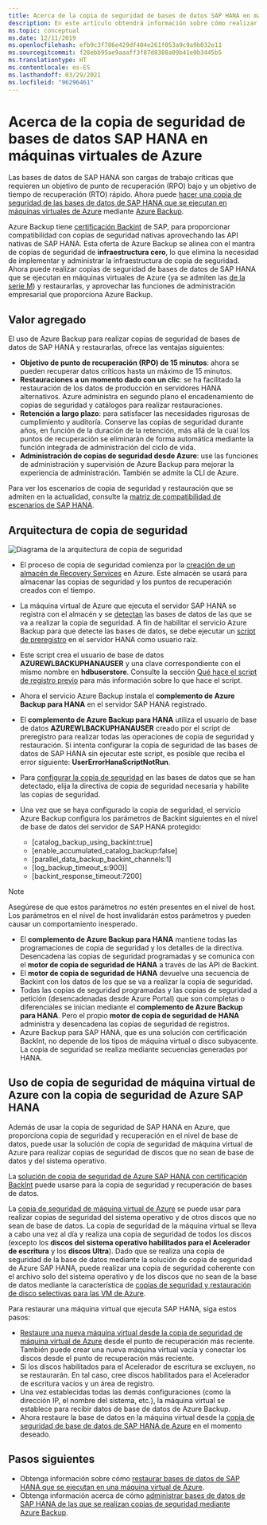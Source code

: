 ```yaml
---
title: Acerca de la copia de seguridad de bases de datos SAP HANA en máquinas virtuales de Azure
description: En este artículo obtendrá información sobre cómo realizar copias de seguridad de bases de datos SAP HANA que se ejecutan en máquinas virtuales de Azure.
ms.topic: conceptual
ms.date: 12/11/2019
ms.openlocfilehash: efb9c3f786e429df404e261f053a9c9a9b032e11
ms.sourcegitcommit: f28ebb95ae9aaaff3f87d8388a09b41e0b3445b5
ms.translationtype: HT
ms.contentlocale: es-ES
ms.lasthandoff: 03/29/2021
ms.locfileid: "96296461"
---
```

# <a name="about-sap-hana-database-backup-in-azure-vms"></a>Acerca de la copia de seguridad de bases de datos SAP HANA en máquinas virtuales de Azure

Las bases de datos de SAP HANA son cargas de trabajo críticas que requieren un objetivo de punto de recuperación (RPO) bajo y un objetivo de tiempo de recuperación (RTO) rápido. Ahora puede [hacer una copia de seguridad de las bases de datos de SAP HANA que se ejecutan en máquinas virtuales de Azure](./tutorial-backup-sap-hana-db.md) mediante [Azure Backup](./backup-overview.md).

Azure Backup tiene [certificación Backint](https://www.sap.com/dmc/exp/2013_09_adpd/enEN/#/d/solutions?id=8f3fd455-a2d7-4086-aa28-51d8870acaa5) de SAP, para proporcionar compatibilidad con copias de seguridad nativas aprovechando las API nativas de SAP HANA. Esta oferta de Azure Backup se alinea con el mantra de copias de seguridad de **infraestructura cero**, lo que elimina la necesidad de implementar y administrar la infraestructura de copia de seguridad. Ahora puede realizar copias de seguridad de bases de datos de SAP HANA que se ejecutan en máquinas virtuales de Azure (ya se admiten las [de la serie M](../virtual-machines/m-series.md)) y restaurarlas, y aprovechar las funciones de administración empresarial que proporciona Azure Backup.

## <a name="added-value"></a>Valor agregado

El uso de Azure Backup para realizar copias de seguridad de bases de datos de SAP HANA y restaurarlas, ofrece las ventajas siguientes:

* **Objetivo de punto de recuperación (RPO) de 15 minutos**: ahora se pueden recuperar datos críticos hasta un máximo de 15 minutos.
* **Restauraciones a un momento dado con un clic**: se ha facilitado la restauración de los datos de producción en servidores HANA alternativos. Azure administra en segundo plano el encadenamiento de copias de seguridad y catálogos para realizar restauraciones.
* **Retención a largo plazo**: para satisfacer las necesidades rigurosas de cumplimiento y auditoría. Conserve las copias de seguridad durante años, en función de la duración de la retención, más allá de la cual los puntos de recuperación se eliminarán de forma automática mediante la función integrada de administración del ciclo de vida.
* **Administración de copias de seguridad desde Azure**: use las funciones de administración y supervisión de Azure Backup para mejorar la experiencia de administración. También se admite la CLI de Azure.

Para ver los escenarios de copia de seguridad y restauración que se admiten en la actualidad, consulte la [matriz de compatibilidad de escenarios de SAP HANA](./sap-hana-backup-support-matrix.md#scenario-support).

## <a name="backup-architecture"></a>Arquitectura de copia de seguridad

![Diagrama de la arquitectura de copia de seguridad](./media/sap-hana-db-about/backup-architecture.png)

* El proceso de copia de seguridad comienza por la [creación de un almacén de Recovery Services](./tutorial-backup-sap-hana-db.md#create-a-recovery-services-vault) en Azure. Este almacén se usará para almacenar las copias de seguridad y los puntos de recuperación creados con el tiempo.
* La máquina virtual de Azure que ejecuta el servidor SAP HANA se registra con el almacén y se [detectan](./tutorial-backup-sap-hana-db.md#discover-the-databases) las bases de datos de las que se va a realizar la copia de seguridad. A fin de habilitar el servicio Azure Backup para que detecte las bases de datos, se debe ejecutar un [script de preregistro](https://aka.ms/scriptforpermsonhana) en el servidor HANA como usuario raíz.
* Este script crea el usuario de base de datos **AZUREWLBACKUPHANAUSER** y una clave correspondiente con el mismo nombre en **hdbuserstore**. Consulte la sección [Qué hace el script de registro previo](tutorial-backup-sap-hana-db.md#what-the-pre-registration-script-does) para más información sobre lo que hace el script.
* Ahora el servicio Azure Backup instala el **complemento de Azure Backup para HANA** en el servidor SAP HANA registrado.
* El **complemento de Azure Backup para HANA** utiliza el usuario de base de datos **AZUREWLBACKUPHANAUSER** creado por el script de preregistro para realizar todas las operaciones de copia de seguridad y restauración. Si intenta configurar la copia de seguridad de las bases de datos de SAP HANA sin ejecutar este script, es posible que reciba el error siguiente: **UserErrorHanaScriptNotRun**.
* Para [configurar la copia de seguridad](./tutorial-backup-sap-hana-db.md#configure-backup) en las bases de datos que se han detectado, elija la directiva de copia de seguridad necesaria y habilite las copias de seguridad.

* Una vez que se haya configurado la copia de seguridad, el servicio Azure Backup configura los parámetros de Backint siguientes en el nivel de base de datos del servidor de SAP HANA protegido:
  * [catalog_backup_using_backint:true]
  * [enable_accumulated_catalog_backup:false]
  * [parallel_data_backup_backint_channels:1]
  * [log_backup_timeout_s:900)]
  * [backint_response_timeout:7200]

>[!NOTE]
>Asegúrese de que estos parámetros *no* estén presentes en el nivel de host. Los parámetros en el nivel de host invalidarán estos parámetros y pueden causar un comportamiento inesperado.
>

* El **complemento de Azure Backup para HANA** mantiene todas las programaciones de copia de seguridad y los detalles de la directiva. Desencadena las copias de seguridad programadas y se comunica con el **motor de copia de seguridad de HANA** a través de las API de Backint.
* El **motor de copia de seguridad de HANA** devuelve una secuencia de Backint con los datos de los que se va a realizar la copia de seguridad.
* Todas las copias de seguridad programadas y las copias de seguridad a petición (desencadenadas desde Azure Portal) que son completas o diferenciales se inician mediante el **complemento de Azure Backup para HANA**. Pero el propio **motor de copia de seguridad de HANA** administra y desencadena las copias de seguridad de registros.
* Azure Backup para SAP HANA, que es una solución con certificación BackInt, no depende de los tipos de máquina virtual o disco subyacente. La copia de seguridad se realiza mediante secuencias generadas por HANA.

## <a name="using-azure-vm-backup-with-azure-sap-hana-backup"></a>Uso de copia de seguridad de máquina virtual de Azure con la copia de seguridad de Azure SAP HANA

Además de usar la copia de seguridad de SAP HANA en Azure, que proporciona copia de seguridad y recuperación en el nivel de base de datos, puede usar la solución de copia de seguridad de máquina virtual de Azure para realizar copias de seguridad de discos que no sean de base de datos y del sistema operativo.

La [solución de copia de seguridad de Azure SAP HANA con certificación BackInt](#backup-architecture) puede usarse para la copia de seguridad y recuperación de bases de datos.

La [copia de seguridad de máquina virtual de Azure](backup-azure-vms-introduction.md) se puede usar para realizar copias de seguridad del sistema operativo y de otros discos que no sean de base de datos. La copia de seguridad de la máquina virtual se lleva a cabo una vez al día y realiza una copia de seguridad de todos los discos (excepto los **discos del sistema operativo habilitados para el Acelerador de escritura** y los **discos Ultra**). Dado que se realiza una copia de seguridad de la base de datos mediante la solución de copia de seguridad de Azure SAP HANA, puede realizar una copia de seguridad coherente con el archivo solo del sistema operativo y de los discos que no sean de la base de datos mediante la característica de [copias de seguridad y restauración de disco selectivas para las VM de Azure](selective-disk-backup-restore.md).

Para restaurar una máquina virtual que ejecuta SAP HANA, siga estos pasos:

* [Restaure una nueva máquina virtual desde la copia de seguridad de máquina virtual de Azure](backup-azure-arm-restore-vms.md) desde el punto de recuperación más reciente. También puede crear una nueva máquina virtual vacía y conectar los discos desde el punto de recuperación más reciente.
* Si los discos habilitados para el Acelerador de escritura se excluyen, no se restaurarán. En tal caso, cree discos habilitados para el Acelerador de escritura vacíos y un área de registro.
* Una vez establecidas todas las demás configuraciones (como la dirección IP, el nombre del sistema, etc.), la máquina virtual se establece para recibir datos de base de datos de Azure Backup.
* Ahora restaure la base de datos en la máquina virtual desde la [copia de seguridad de base de datos de SAP HANA de Azure](sap-hana-db-restore.md#restore-to-a-point-in-time-or-to-a-recovery-point) en el momento deseado.

## <a name="next-steps"></a>Pasos siguientes

* Obtenga información sobre cómo [restaurar bases de datos de SAP HANA que se ejecutan en una máquina virtual de Azure](./sap-hana-db-restore.md).
* Obtenga información acerca de cómo [administrar bases de datos de SAP HANA de las que se realizan copias de seguridad mediante Azure Backup](./sap-hana-db-manage.md).

